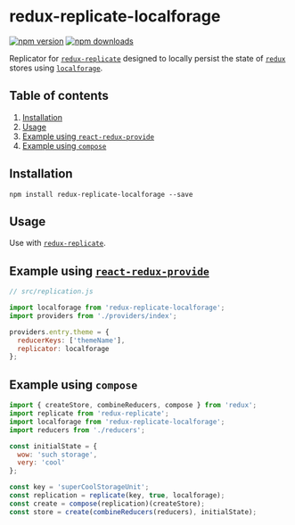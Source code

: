 # redux-replicate-localforage

[![npm version](https://img.shields.io/npm/v/redux-replicate-localforage.svg?style=flat-square)](https://www.npmjs.com/package/redux-replicate-localforage)
[![npm downloads](https://img.shields.io/npm/dm/redux-replicate-localforage.svg?style=flat-square)](https://www.npmjs.com/package/redux-replicate-localforage)

Replicator for [`redux-replicate`](https://github.com/loggur/redux-replicate) designed to locally persist the state of [`redux`](https://github.com/rackt/redux) stores using [`localforage`](https://github.com/mozilla/localforage).


## Table of contents

1.  [Installation](#installation)
2.  [Usage](#usage)
3.  [Example using `react-redux-provide`](#example-using-react-redux-provide)
4.  [Example using `compose`](#example-using-compose)


## Installation

```
npm install redux-replicate-localforage --save
```


## Usage

Use with [`redux-replicate`](https://github.com/loggur/redux-replicate).


## Example using [`react-redux-provide`](https://github.com/loggur/react-redux-provide)

```js
// src/replication.js

import localforage from 'redux-replicate-localforage';
import providers from './providers/index';

providers.entry.theme = {
  reducerKeys: ['themeName'],
  replicator: localforage
};
```


## Example using `compose`

```js
import { createStore, combineReducers, compose } from 'redux';
import replicate from 'redux-replicate';
import localforage from 'redux-replicate-localforage';
import reducers from './reducers';

const initialState = {
  wow: 'such storage',
  very: 'cool'
};

const key = 'superCoolStorageUnit';
const replication = replicate(key, true, localforage);
const create = compose(replication)(createStore);
const store = create(combineReducers(reducers), initialState);
```
